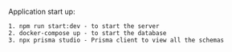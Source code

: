 Application start up: 

```
1. npm run start:dev - to start the server
2. docker-compose up - to start the database 
3. npx prisma studio - Prisma client to view all the schemas 
```
